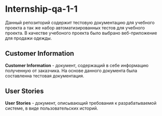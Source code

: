 # Internship-qa-1-1
Данный репозиторий содержит тестовую документацию для учебного проекта а так же набор автоматизированных тестов для учебного проекта.
В качестве учебоного проекта было выбрано веб-приложение для продажи одежды.
## Customer Information
**Customer Information** - документ, содержащий в себе информацию полученную от заказчика. На основе данного документа была составленна тестовая документация.
## User Stories
**User Stories** - документ, описывающий требования к разрабатываемой системе, в виде пользовательских историй.
